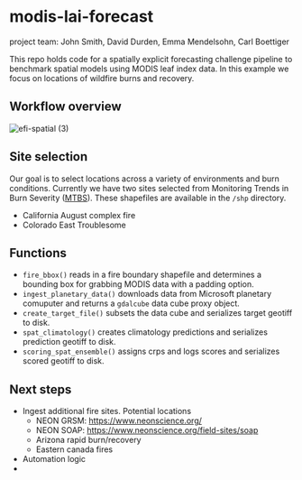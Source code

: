 # modis-lai-forecast
project team: John Smith, David Durden,  Emma Mendelsohn, Carl Boettiger

This repo holds code for a spatially explicit forecasting challenge pipeline to benchmark spatial models using MODIS leaf index data. In this example we focus on locations of wildfire burns and recovery.

## Workflow overview
![efi-spatial (3)](https://github.com/eco4cast/modis-lai-forecast/assets/16726030/8e9b7eb5-62ca-4a7f-9df1-a5c09bd569b2)


## Site selection
Our goal is to select locations across a variety of environments and burn conditions. Currently we have two sites selected from Monitoring Trends in Burn Severity ([MTBS](https://www.mtbs.gov/)). These shapefiles are available in the `/shp` directory.
- California August complex fire
- Colorado East Troublesome

## Functions
- `fire_bbox()` reads in a fire boundary shapefile and determines a bounding box for grabbing MODIS data with a padding option. 
- `ingest_planetary_data()` downloads data from Microsoft planetary comuputer and returns a `gdalcube` data cube proxy object. 
- `create_target_file()` subsets the data cube and serializes target geotiff to disk.  
- `spat_climatology()` creates climatology predictions and serializes prediction geotiff to disk. 
- `scoring_spat_ensemble()` assigns crps and logs scores and serializes scored geotiff to disk.  

## Next steps
- Ingest additional fire sites. Potential locations
    - NEON GRSM: https://www.neonscience.org/
    - NEON SOAP: https://www.neonscience.org/field-sites/soap 
    - Arizona rapid burn/recovery
    - Eastern canada fires
- Automation logic
- 
